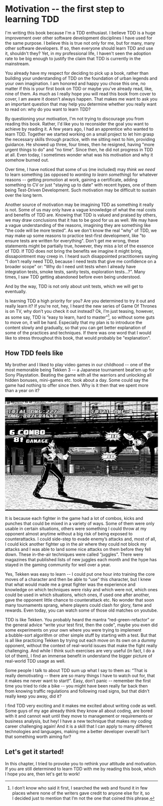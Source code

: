 Motivation -- the first step to learning TDD
===========================================

I'm writing this book because I'm a TDD enthusiast. I believe TDD is a huge improvement over other software development disciplines I have used for the same purpose. I believe this is true not only for me, but for many, many other software developers. If so, then everyone should learn TDD and use it, shouldn't they? Yet, in my professional life, I haven't seen the adoption rate to be big enough to justify the claim that TDD is currently in the mainstream.

You already have my respect for deciding to pick up a book, rather than building your understanding of TDD on the foundation of urban legends and your own imagination. I am honored and happy you chose this one, no matter if this is your first book on TDD or maybe you've already read, like, nine of them. As much as I really hope you will read this book from cover to cover, I am aware it doesn't always happen. That makes me want to ask you an important question that may help you determine whether you really want to read on: why do you want to learn TDD?

By questioning your motivation, I'm not trying to discourage you from reading this book. Rather, I'd like you to reconsider the goal you want to achieve by reading it. A few years ago, I had an apprentice who wanted to learn TDD. Together we started working on a small project to let him grasp the necessary skills through practice, with me sitting next to him, providing guidance. He showed up three, four times, then he resigned, having "more urgent things to do" and "no time". Since then, he did not progress in TDD at all. Even today, I sometimes wonder what was his motivation and why it somehow burned out. 

Over time, I have noticed that some of us (me included) may *think we need* to learn something (as opposed to *wanting to learn something*) for whatever reasons -- getting promotion at work, gaining a certificate, adding something to CV or just "staying up to date" with recent hypes, one of them being Test-Driven Development. Such motivation may be difficult to sustain over the long term.

Another source of motivation may be imagining TDD as something it really is not. Some of us may only have a vague knowledge of what the real costs and benefits of TDD  are. Knowing that TDD is valued and praised by others, we may draw conclusions that it has to be good for us as well. We may have a vague understanding of the reasons, imagining they are something like "the code will be more tested". As we don't know the real "why" of TDD, we may make up some reasons to practice test-first development, like "to ensure tests are written for everything". Don't get me wrong, these statements might be partially true, however, they miss a lot of the essence of TDD. If TDD does not bring the benefits we imagine it might bring, dissapointment may creep in. I heard such disappointed practitioners saying "I don’t really need TDD, because I need tests that give me confidence on a broader scope" or: "Why do I need unit tests when I already have integration tests, smoke tests, sanity tests, exploration tests...?". Many times, I saw TDD getting abandoned before even being understood.

And by the way, TDD is not only about unit tests, which we will get to eventually.

Is learning TDD a high priority for you? Are you determined to try it out and really learn it? If you're not, hey, I heard the new series of Game Of Thrones is on TV, why don’t you check it out instead? Ok, I’m just teasing, however, as some say, TDD is “easy to learn, hard to master"[^easytolearn], so without some guts to move on, it will be hard. Especially that my plan is to introduce the content slowly and gradually, so that you can get better explanation of some of the practices and techniques. If there was one word that I would like to stress throughout this book, that would probably be "explanation".

How TDD feels like
------------------

My brother and I liked to play video games in our childhood -- one of the most memorable being Tekken 3 -- a Japanese tournament beat’em up for Sony Playstation. Beating the game with all the warriors and unlocking all hidden bonuses, mini-games etc. took about a day. Some could say the game had nothing to offer since then. Why is it then that we spent more than a year on it?

![Tekken3](images/Tekken3-gray.png)

It is because each fighter in the game had a lot of combos, kicks and punches that could be mixed in a variety of ways. Some of them were only usable in certain situations, others were something I could throw at my opponent almost anytime without a big risk of being exposed to counterattacks. I could side-step to evade enemy’s attacks and, most of all, I could kick another fighter up in the air where they could not block my attacks and I was able to land some nice attacks on them before they fell down. These in-the-air techniques were called “juggles". There were magazines that published lists of new juggles each month and the hype has stayed in the gaming community for well over a year.

Yes, Tekken was easy to learn -- I could put one hour into training the core moves of a character and then be able to “use" this character, but I knew that what would made me a great fighter was the experience and knowledge on which techniques were risky and which were not, which ones could be used in which situations, which ones, if used one after another, gave the opponent little chance to counterattack etc. No wonder that soon many tournaments sprang, where players could clash for glory, fame and rewards. Even today, you can watch some of those old matches on youtube.

TDD is like Tekken. You probably heard the mantra “red-green-refactor" or the general advice “write your test first, then the code", maybe you even did some experiments on your own where you were trying to implement a bubble-sort algorithm or other simple stuff by starting with a test. But that is all like practicing Tekken by trying out each move on its own on a dummy opponent, without the context of real-world issues that make the fight really challenging. And while I think such exercises are very useful (in fact, I do a lot of them), I find an immense benefit in understand the bigger picture of real-world TDD usage as well.

Some people I talk to about TDD sum up what I say to them as: “That is really demotivating -- there are so many things I have to watch out for, that it makes me never want to start!". Easy, don’t panic -- remember the first time you tried to ride a bike -- you might have been really far back then from knowing traffic regulations and following road signs, but that didn't really keep you away, did it? 

I find TDD very exciting and it makes me excited about writing code as well. Some guys of my age already think they know all about coding, are bored with it and cannot wait until they move to management or requirements or business analysis, but hey! I have a new technique that makes my coding career challenging again! And it is a skill that I can apply to many different technologies and languages, making me a better developer overall! Isn't that something worth aiming for?

## Let's get it started!

In this chapter, I tried to provoke you to rethink your attitude and motivation. If you are still determined to learn TDD with me by reading this book, which I hope you are, then let's get to work! 

[^easytolearn]: I don’t know who said it first, I searched the web and found it in few places where none of the writers gave credit to anyone else for it, so I decided just to mention that I’m not the one that coined this phrase.
